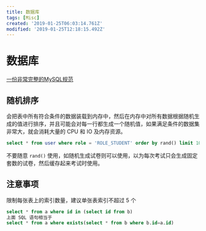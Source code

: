 ```yaml
---
title: 数据库
tags: [Misc]
created: '2019-01-25T06:03:14.761Z'
modified: '2019-01-25T12:18:15.492Z'
---
```


# 数据库

[一份非常完整的MySQL规范](https://my.oschina.net/u/3967312/blog/3004224)

## 随机排序
会把表中所有符合条件的数据装载到内存中，然后在内存中对所有数据根据随机生成的值进行排序，并且可能会对每一行都生成一个随机值，如果满足条件的数据集非常大，就会消耗大量的 CPU 和 IO 及内存资源。

```sql
select * from user where role = 'ROLE_STUDENT' order by rand() limit 10;
```

不要随意 `rand()` 使用，如随机生成试卷则可以使用，以为每次考试只会生成固定套数的试卷，然后缓存起来考试时使用。

## 注意事项
限制每张表上的索引数量，建议单张表索引不超过 5 个

```sql
select * from a where id in (select id from b)
上面 SQL 语句相当于
select * from a where exists(select * from b where b.id=a.id)
```
